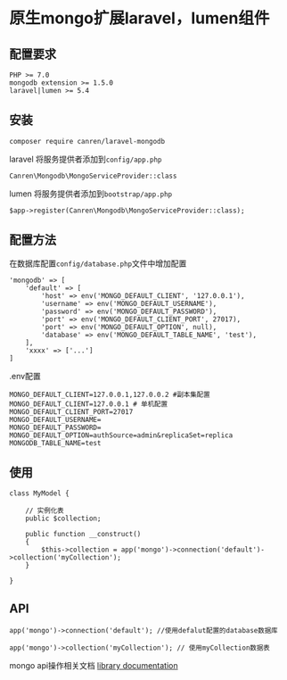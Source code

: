 # 原生mongo扩展laravel，lumen组件


## 配置要求
```
PHP >= 7.0
mongodb extension >= 1.5.0
laravel|lumen >= 5.4
```

## 安装
```
composer require canren/laravel-mongodb
```
laravel 将服务提供者添加到`config/app.php`
```
Canren\Mongodb\MongoServiceProvider::class
```
lumen 将服务提供者添加到`bootstrap/app.php`
```
$app->register(Canren\Mongodb\MongoServiceProvider::class);
```

## 配置方法
在数据库配置`config/database.php`文件中增加配置
```
'mongodb' => [
    'default' => [
        'host' => env('MONGO_DEFAULT_CLIENT', '127.0.0.1'),
        'username' => env('MONGO_DEFAULT_USERNAME'),
        'password' => env('MONGO_DEFAULT_PASSWORD'),
        'port' => env('MONGO_DEFAULT_CLIENT_PORT', 27017),
        'port' => env('MONGO_DEFAULT_OPTION', null),
        'database' => env('MONGO_DEFAULT_TABLE_NAME', 'test'),
    ],
    'xxxx' => ['...']
]
```
.env配置
```
MONGO_DEFAULT_CLIENT=127.0.0.1,127.0.0.2 #副本集配置
MONGO_DEFAULT_CLIENT=127.0.0.1 # 单机配置
MONGO_DEFAULT_CLIENT_PORT=27017
MONGO_DEFAULT_USERNAME=
MONGO_DEFAULT_PASSWORD=
MONGO_DEFAULT_OPTION=authSource=admin&replicaSet=replica
MONGODB_TABLE_NAME=test
```

## 使用
```
class MyModel {

    // 实例化表
    public $collection;

    public function __construct()
    {
        $this->collection = app('mongo')->connection('default')->collection('myCollection');
    }

}
```

## API
```
app('mongo')->connection('default'); //使用defalut配置的database数据库

app('mongo')->collection('myCollection'); // 使用myCollection数据表

```

mongo api操作相关文档 [library documentation](%5Bdocument%5D%28https://docs.mongodb.com/php-library/current/tutorial/install-php-library/%29)

